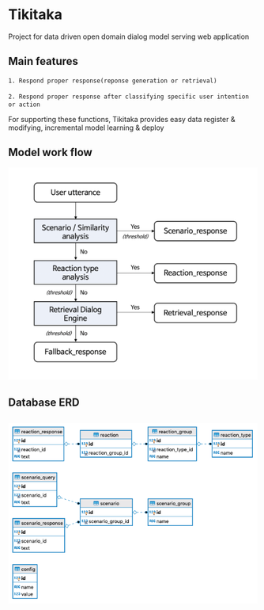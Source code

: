 # Tikitaka
Project for data driven open domain dialog model serving web application

## Main features
    1. Respond proper response(reponse generation or retrieval)

    2. Respond proper response after classifying specific user intention or action

For supporting these functions, Tikitaka provides easy data register & modifying, incremental model learning & deploy

## Model work flow
![](img/Modelflow.png )

## Database ERD
![](img/tikitaka_erd.png )
---